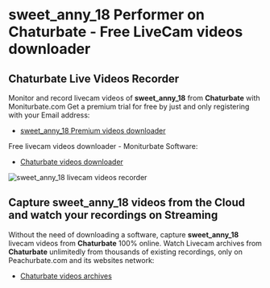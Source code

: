 # sweet_anny_18 Performer on Chaturbate - Free LiveCam videos downloader

## Chaturbate Live Videos Recorder

Monitor and record livecam videos of **sweet_anny_18** from **Chaturbate** with Moniturbate.com
Get a premium trial for free by just and only registering with your Email address:
* [sweet_anny_18 Premium videos downloader](https://moniturbate.com/request-demo-licence-key.html)

Free livecam videos downloader - Moniturbate Software:
* [Chaturbate videos downloader](https://moniturbate.com/moniturbate-download-software.html)

![sweet_anny_18 livecam videos recorder](https://peachurnet.com/templates/moniturbate-software.png)


## Capture sweet_anny_18 videos from the Cloud and watch your recordings on Streaming

Without the need of downloading a software, capture **sweet_anny_18** livecam videos from **Chaturbate** 100% online.
Watch Livecam archives from **Chaturbate** unlimitedly from thousands of existing recordings, only on Peachurbate.com and its websites network:
* [Chaturbate videos archives](https://peachurnet.com/)